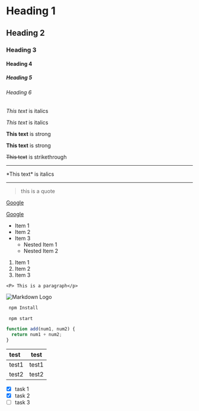 <!-- Heading -->

# Heading 1

## Heading 2

### Heading 3

#### Heading 4

##### Heading 5

###### Heading 6

<!-- Italics -->

_This text_ is italics

_This text_ is italics

<!-- Strong -->

**This text** is strong

**This text** is strong

<!-- Strikethrough -->

~~This text~~ is strikethrough

<!-- Horizontal Rule -->

---

 <!-- display or show the asterisk back slash-->

\*This text\* is italics

---

<!-- Blockquote -->

> this is a quote

<!-- Links -->

[Google](https://www.google.com)

[Google](https://www.google.com "Hover Title")

<!-- UL -->

- Item 1
- Item 2
- Item 3
  - Nested Item 1
  - Nested Item 2

<!-- OL -->

1. Item 1
1. Item 2
1. Item 3

<!-- Inline code Block -->

`<P> This is a paragraph</p>`

<!-- Images -->

![Markdown Logo](https://markdown-here.com/img/icon256.png)

<!-- Github Markdown -->

<!-- Code Blocks -->

```bash
 npm Install

 npm start
```

```javascript
function add(num1, num2) {
  return num1 + num2;
}
```

<!-- Tables -->

| test  | test  |
| :---- | :---: |
| test1 | test1 |
| test2 | test2 |

<!-- Task Lists  -->

- [x] task 1
- [x] task 2
- [ ] task 3
